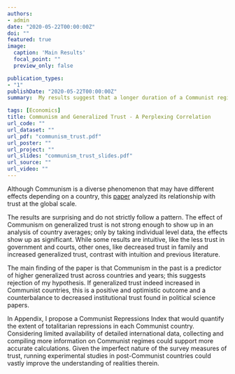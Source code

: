 ```yaml
---
authors:
- admin
date: "2020-05-22T00:00:00Z"
doi: ""
featured: true
image:
  caption: 'Main Results'
  focal_point: ""
  preview_only: false

publication_types:
- "1"
publishDate: "2020-05-22T00:00:00Z"
summary:  My results suggest that a longer duration of a Communist regime is associated with an increase in generalized trust, while personally living longer in Communism has no significant effect. There seems to be little heterogeneity of the effects in terms of the length of exposure to the regime. 

tags: [Economics]
title: Communism and Generalized Trust - A Perplexing Correlation
url_code: ""
url_dataset: ""
url_pdf: "communism_trust.pdf"
url_poster: ""
url_project: ""
url_slides: "communism_trust_slides.pdf"
url_source: ""
url_video: ""
---
```

Although Communism is a diverse phenomenon that may have different effects depending on a country, this <a href="communism_trust.pdf">paper</a> analyzed its relationship with trust at the global scale. 

The results are surprising and do not strictly follow a pattern. The effect of Communism on generalized trust is not strong enough to show up in an analysis of country averages; only by taking individual level data, the effects show up as significant. While some results are intuitive, like the less trust in government and courts, other ones, like decreased trust in family and increased generalized trust, contrast with intuition and previous literature.

The main finding of the paper is that Communism in the past is a predictor of higher generalized trust across countries and years; this suggests rejection of my hypothesis. If generalized trust indeed increased in Communist countries, this is a positive and optimistic
outcome and a counterbalance to decreased institutional trust found in political science papers.

 In Appendix, I propose a Communist Repressions Index that would quantify the extent of totalitarian repressions in each Communist country. Considering limited availability of detailed international data, collecting and compiling more information on Communist regimes could support more accurate calculations. Given the imperfect nature of the survey measures of trust, running experimental studies in post-Communist countries could vastly improve the understanding of realities therein.
